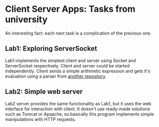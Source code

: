 # Client Server Apps: Tasks from university

An interesting fact: each next task is a complication of the previous one.

## Lab1: Exploring ServerSocket

Lab1 implements the simplest client and server using Socket and ServerSocket respectively. Client and server could be started independently. Client sends a simple arithmetic expression and gets it's evaluation using a parser from <a href="https://github.com/DmitryKochetkov/Formal_Languages">another repository</a>.

## Lab2: Simple web server

Lab2 server provides the same functionality as Lab1, but it uses the web interface for interaction with client. It doesn't use ready-made solutions such as Tomcat or Apaache, so basically this program implements simple manipulations with HTTP requests.
